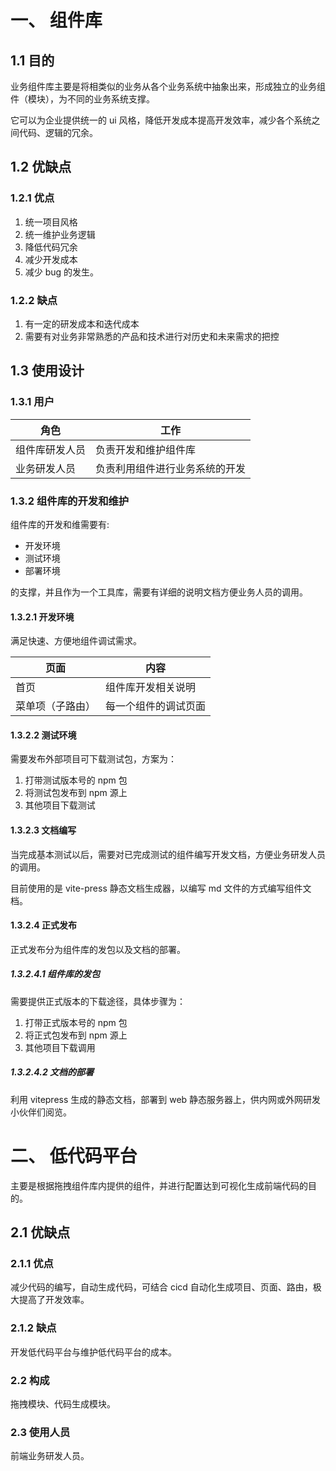 # 一、 组件库

## 1.1 目的

业务组件库主要是将相类似的业务从各个业务系统中抽象出来，形成独立的业务组件（模块），为不同的业务系统支撑。

它可以为企业提供统一的 ui 风格，降低开发成本提高开发效率，减少各个系统之间代码、逻辑的冗余。

## 1.2 优缺点

### 1.2.1 优点

1. 统一项目风格
2. 统一维护业务逻辑
3. 降低代码冗余
4. 减少开发成本
5. 减少 bug 的发生。

### 1.2.2 缺点

1. 有一定的研发成本和迭代成本
2. 需要有对业务非常熟悉的产品和技术进行对历史和未来需求的把控

## 1.3 使用设计

### 1.3.1 用户

角色 | 工作 | 
---- | ---- |
组件库研发人员 | 负责开发和维护组件库 |
业务研发人员 | 负责利用组件进行业务系统的开发 | 


### 1.3.2 组件库的开发和维护

组件库的开发和维需要有:

- 开发环境
- 测试环境
- 部署环境

的支撑，并且作为一个工具库，需要有详细的说明文档方便业务人员的调用。

#### 1.3.2.1 开发环境

满足快速、方便地组件调试需求。

页面 | 内容 | 
---- | ---- |
首页 | 组件库开发相关说明 |
菜单项（子路由）| 每一个组件的调试页面 | 

#### 1.3.2.2 测试环境

需要发布外部项目可下载测试包，方案为：

1. 打带测试版本号的 npm 包
2. 将测试包发布到 npm 源上
3. 其他项目下载测试

#### 1.3.2.3 文档编写

当完成基本测试以后，需要对已完成测试的组件编写开发文档，方便业务研发人员的调用。

目前使用的是 vite-press 静态文档生成器，以编写 md 文件的方式编写组件文档。

#### 1.3.2.4 正式发布

正式发布分为组件库的发包以及文档的部署。

##### 1.3.2.4.1 组件库的发包

需要提供正式版本的下载途径，具体步骤为：

1. 打带正式版本号的 npm 包
2. 将正式包发布到 npm 源上
3. 其他项目下载调用

##### 1.3.2.4.2 文档的部署

利用 vitepress 生成的静态文档，部署到 web 静态服务器上，供内网或外网研发小伙伴们阅览。

# 二、 低代码平台

主要是根据拖拽组件库内提供的组件，并进行配置达到可视化生成前端代码的目的。

## 2.1 优缺点

### 2.1.1 优点

减少代码的编写，自动生成代码，可结合 cicd 自动化生成项目、页面、路由，极大提高了开发效率。

### 2.1.2 缺点

开发低代码平台与维护低代码平台的成本。

### 2.2 构成

拖拽模块、代码生成模块。

### 2.3 使用人员

前端业务研发人员。


